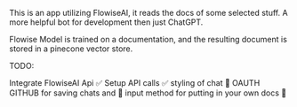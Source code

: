 This is an app utilizing FlowiseAI, it reads the docs of some selected stuff.
A more helpful bot for development then just ChatGPT.

Flowise Model is trained on a documentation, and the resulting document is stored in a pinecone vector store.

TODO:

Integrate FlowiseAI Api ✅
Setup API calls ✅
styling of chat 💪
OAUTH GITHUB for saving chats and 💪
input method for putting in your own docs 💪
